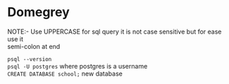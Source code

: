 # Domegrey

NOTE:-
Use UPPERCASE for sql query it is not case sensitive but for ease use it \
semi-colon at end 

`psql --version`\
`psql -U postgres` where postgres is a username\
`CREATE DATABASE school;` new database 
